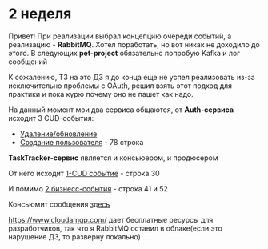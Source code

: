 # 2 неделя

Привет! При реализации выбрал концепцию очереди событий, а реализацию - **RabbitMQ**. Хотел поработать, но вот никак не доходило до этого. В следующих **pet-project** обязательно попробую Kafka и лог сообщений

К сожалению, ТЗ на это ДЗ я до конца еще не успел реализовать из-за исключительно проблемы с OAuth, решил взять этот подход для практики и пока курю почему оно не пашет как надо.

На данный момент мои два сервиса общаются, от **Auth-сервиса** исходит 3 CUD-события:
- [Удаление/обновление](https://github.com/fman42/UberPopugInc/blob/main/Auth/app/Http/Controllers/HomeController.php) 
- [Создание пользователя](https://github.com/fman42/UberPopugInc/blob/main/Auth/app/Http/Controllers/Auth/RegisterController.php) - 78 строка

**TaskTracker-сервис** является и консьюером, и продюсером

От него исходит [1-CUD событие](https://github.com/fman42/UberPopugInc/blob/main/TaskTracker/app/Http/Controllers/TaskController.php) - строка 30

И помимо [2 бизнесс-события](https://github.com/fman42/UberPopugInc/blob/main/TaskTracker/app/Http/Controllers/TaskController.php) - строка 41 и 52

Консьюмит сообщения [здесь](https://github.com/fman42/UberPopugInc/blob/main/TaskTracker/app/Jobs/Consumer.php)


https://www.cloudamqp.com/ дает бесплатные ресурсы для разработчиков, так что я RabbitMQ оставил в облаке(если это нарушение ДЗ, то разверну локально)
